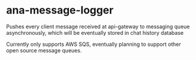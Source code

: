 # ana-message-logger
Pushes every client message received at api-gateway to messaging queue asynchronously, which will be eventually stored in chat history database

Currently only supports AWS SQS, eventually planning to support other open source message queues.
